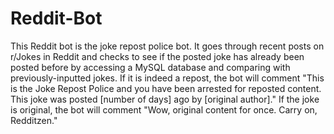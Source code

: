# Reddit-Bot
This Reddit bot is the joke repost police bot. It goes through recent posts on  r/Jokes in Reddit and checks to see if the posted joke has already been posted before by accessing a MySQL database and comparing with previously-inputted jokes. If it is indeed a repost, the bot will comment "This is the Joke Repost Police and you have been arrested for reposted content. This joke was posted [number of days] ago by [original author]." If the joke is original, the bot will comment "Wow, original content for once. Carry on, Redditzen." 
